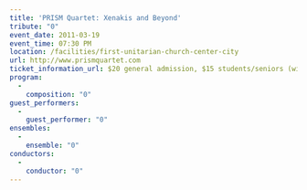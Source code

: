 ```yaml
---
title: 'PRISM Quartet: Xenakis and Beyond'
tribute: "0"
event_date: 2011-03-19
event_time: 07:30 PM
location: /facilities/first-unitarian-church-center-city
url: http://www.prismquartet.com
ticket_information_url: $20 general admission, $15 students/seniors (with ID) at door only
program: 
  -
    composition: "0"
guest_performers: 
  -
    guest_performer: "0"
ensembles: 
  -
    ensemble: "0"
conductors: 
  -
    conductor: "0"
---
```

